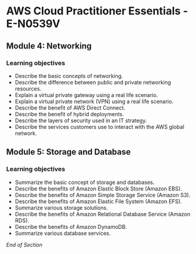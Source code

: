 # AWS Cloud Practitioner Essentials - E-N0539V

## Module 4: Networking

### Learning objectives
* Describe the basic concepts of networking.
* Describe the difference between public and private networking resources. 
* Explain a virtual private gateway using a real life scenario. 
* Explain a virtual private network (VPN) using a real life scenario.
* Describe the benefit of AWS Direct Connect. 
* Describe the benefit of hybrid deployments. 
* Describe the layers of security used in an IT strategy.
* Describe the services customers use to interact with the AWS global network.

## Module 5: Storage and Database

### Learning objectives
* Summarize the basic concept of storage and databases.
* Describe the benefits of Amazon Elastic Block Store (Amazon EBS).
* Describe the benefits of Amazon Simple Storage Service (Amazon S3).
* Describe the benefits of Amazon Elastic File System (Amazon EFS).
* Summarize various storage solutions.
* Describe the benefits of Amazon Relational Database Service (Amazon RDS).
* Describe the benefits of Amazon DynamoDB.
* Summarize various database services.

*End of Section* 
